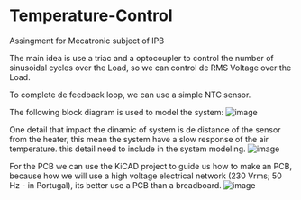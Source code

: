 # Temperature-Control
 Assingment for Mecatronic subject of IPB

The main idea is use a triac and a optocoupler to control the number of sinusoidal cycles over the Load, so we can control de RMS Voltage over the Load.

To complete de feedback loop, we can use a simple NTC sensor.

The following block diagram is used to model the system:
![image](https://github.com/Kanedinha/Temperature-Control/assets/59540104/0c4a8a21-1a49-4887-9d15-2316cdb38abd)

One detail that impact the dinamic of system is de distance of the sensor from the heater, this mean the system have a slow response of the air temperature. this detail need to include in the system modeling.
![image](https://github.com/Kanedinha/Temperature-Control/assets/59540104/d94bb714-a647-47af-94e5-2fd2ffb1cdbd)

For the PCB we can use the KiCAD project to guide us how to make an PCB, because how we will use a high voltage electrical network (230 Vrms; 50 Hz - in Portugal), its better use a PCB than a breadboard.
![image](https://github.com/Kanedinha/Temperature-Control/assets/59540104/c1c61bb9-f21f-4485-b033-4a6747136963)


